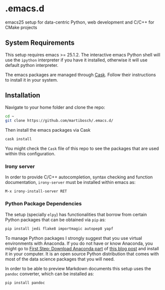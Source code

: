 # .emacs.d

emacs25 setup for data-centric Python, web development and C/C++ for CMake projects

## System Requirements

This setup requires emacs >= 25.1.2. The interactive emacs Python shell will use the `ipython` interpreter if you have it installed, otherwise it will use default python interpreter.

The emacs packages are managed through [Cask](http://cask.readthedocs.io/). Follow their instructions to install it in your system.

## Installation

Navigate to your home folder and clone the repo:

```bash
cd ~
git clone https://github.com/martibosch/.emacs.d/
```

Then install the emacs packages via Cask

```bash
cask install
```

You might check the `Cask` file of this repo to see the packages that are used within this configuration.

### Irony server

In order to provide C/C++ autocompletion, syntax checking and function documentation, `irony-server` must be installed within emacs as:

```
M-x irony-install-server RET
```

### Python Package Dependencies

The setup (specially `elpy`) has functionalities that borrow from certain Python packages that can be obtained via `pip` as:

```bash
pip install jedi flake8 importmagic autopep8 yapf
```

To manage Python packages I strongly suggest that you use virtual environments with Anaconda. If you do not have or know Anaconda, you might go to [First Step: Download Anaconda part](http://martibosch.github.io/blog/2016/08/27/how-to-do-your-machine-learning-assignments-in-10-mins.html#first-step-download-anaconda) of [this blog post](http://martibosch.github.io/blog/2016/08/27/how-to-do-your-machine-learning-assignments-in-10-mins.html#first-step-download-anaconda) and install it in your computer. It is an open source Python distribution that comes with most of the data science packages that you will need.

In order to be able to preview Markdown documents this setup uses the `pandoc` converter, which can be installed as:

```bash
pip install pandoc
```
